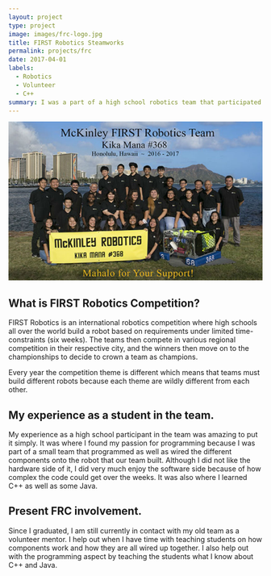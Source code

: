 ```yaml
---
layout: project
type: project
image: images/frc-logo.jpg
title: FIRST Robotics Steamworks
permalink: projects/frc
date: 2017-04-01
labels:
  - Robotics
  - Volunteer
  - C++
summary: I was a part of a high school robotics team that participated in an international high school robotics competition called FIRST Robotics Competition, or FRC.
---
```



 <img class="image" src="../images/2017-TeamPicture.jpg">
 
## What is FIRST Robotics Competition?

FIRST Robotics is an international robotics competition where high schools all over the world build a robot based on requirements under limited time-constraints (six weeks). The teams then compete in various regional competition in their respective city, and the winners then move on to the championships to decide to crown a team as champions.

Every year the competition theme is different which means that teams must build different robots because each theme are wildly different from each other.

## My experience as a student in the team.

My experience as a high school participant in the team was amazing to put it simply. It was where I found my passion for programming because I was part of a small team that programmed as well as wired the different components onto the robot that our team built. Although I did not like the hardware side of it, I did very much enjoy the software side because of how complex the code could get over the weeks. It was also where I learned C++ as well as some Java.

## Present FRC involvement.

Since I graduated, I am still currently in contact with my old team as a volunteer mentor. I help out when I have time with teaching students on how components work and how they are all wired up together. I also help out with the programming aspect by teaching the students what I know about C++ and Java.

